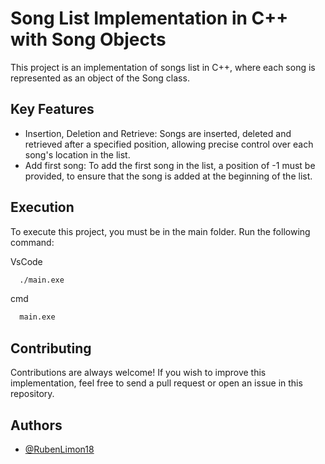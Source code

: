 
# Song List Implementation in C++ with Song Objects

This project is an implementation of songs list in C++, where each song is represented as an object of the Song class. 



## Key Features
- Insertion, Deletion and Retrieve: Songs are inserted, deleted and retrieved after a specified position, allowing precise control over each song's location in the list.
- Add first song: To add the first song in the list, a position of -1 must be provided, to ensure that the song is added at the beginning of the list.



## Execution

To execute this project, you must be in the main folder. Run the following command:

VsCode
```bash
  ./main.exe
```

cmd
```bash
  main.exe
```


## Contributing

Contributions are always welcome!
If you wish to improve this implementation, feel free to send a pull request or open an issue in this repository.


## Authors

- [@RubenLimon18](https://github.com/RubenLimon18)

